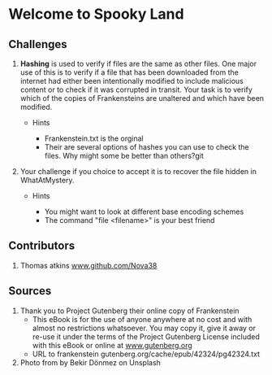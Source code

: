 # Welcome to Spooky Land

## Challenges

1. **Hashing** is used to verify if files are the same as other files. One major use of this is to verify if a file that has been downloaded from the internet had either been intentionally modified to include malicious content or to check if it was corrupted in transit. Your task is to verify which of the copies of Frankensteins are unaltered and which have been modified.
   * Hints
  
     * Frankenstein.txt is the orginal
     * Their are several options of hashes you can use to check the files. Why might some be better than others?git

2. Your challenge if you choice to accept it is to recover the file hidden in WhatAtMystery.
    * Hints
    
      * You might want to look at different base encoding schemes
      * The command "file \<filename\>" is your best friend




## Contributors

  1. Thomas atkins www.github.com/Nova38

## Sources

1. Thank you to Project Gutenberg their online copy of Frankenstein
    * This eBook is for the use of anyone anywhere at no cost and with almost no restrictions whatsoever.  You may copy it, give it away or re-use it under the terms of the Project Gutenberg License included with this eBook or online at www.gutenberg.org
    * URL to frankenstein gutenberg.org/cache/epub/42324/pg42324.txt
2. Photo from  by Bekir Dönmez on Unsplash
    

